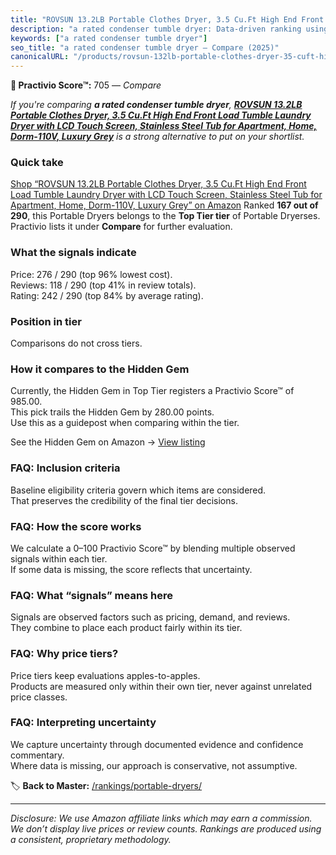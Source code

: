 ```yaml
---
title: "ROVSUN 13.2LB Portable Clothes Dryer, 3.5 Cu.Ft High End Front Load Tumble Laundry Dryer with LCD Touch Screen, Stainless Steel Tub for Apartment, Home, Dorm-110V, Luxury Grey"
description: "a rated condenser tumble dryer: Data-driven ranking using the Practivio Score™. Positioned by quality, value, demand, findability, momentum."
keywords: ["a rated condenser tumble dryer"]
seo_title: "a rated condenser tumble dryer — Compare (2025)"
canonicalURL: "/products/rovsun-132lb-portable-clothes-dryer-35-cuft-high-end-front-load-tumble-laundry-dryer-with-lcd-touch-screen-stainless-steel-tub-for-apartment-home-dorm-110v-luxury-grey-B0C4PRS41W/"
---
```


**🛒 Practivio Score™:** 705 — _Compare_


*If you're comparing **a rated condenser tumble dryer**, **[ROVSUN 13.2LB Portable Clothes Dryer, 3.5 Cu.Ft High End Front Load Tumble Laundry Dryer with LCD Touch Screen, Stainless Steel Tub for Apartment, Home, Dorm-110V, Luxury Grey](https://www.amazon.com/dp/B0C4PRS41W?tag=practivio-20)** is a strong alternative to put on your shortlist.*
### Quick take
[Shop “ROVSUN 13.2LB Portable Clothes Dryer, 3.5 Cu.Ft High End Front Load Tumble Laundry Dryer with LCD Touch Screen, Stainless Steel Tub for Apartment, Home, Dorm-110V, Luxury Grey” on Amazon](https://www.amazon.com/dp/B0C4PRS41W?tag=practivio-20)
Ranked **167 out of 290**, this Portable Dryers belongs to the **Top Tier tier** of Portable Dryerses.  
Practivio lists it under **Compare** for further evaluation.

### What the signals indicate
Price: 276 / 290 (top 96% lowest cost).  
Reviews: 118 / 290 (top 41% in review totals).  
Rating: 242 / 290 (top 84% by average rating).  

### Position in tier
Comparisons do not cross tiers.

### How it compares to the Hidden Gem
Currently, the Hidden Gem in Top Tier registers a Practivio Score™ of 985.00.  
This pick trails the Hidden Gem by 280.00 points.  
Use this as a guidepost when comparing within the tier.  

See the Hidden Gem on Amazon → [View listing](https://www.amazon.com/dp/B0799Q45TT?tag=practivio-20)

### FAQ: Inclusion criteria
Baseline eligibility criteria govern which items are considered.  
That preserves the credibility of the final tier decisions.

### FAQ: How the score works
We calculate a 0–100 Practivio Score™ by blending multiple observed signals within each tier.  
If some data is missing, the score reflects that uncertainty.

### FAQ: What “signals” means here
Signals are observed factors such as pricing, demand, and reviews.  
They combine to place each product fairly within its tier.

### FAQ: Why price tiers?
Price tiers keep evaluations apples-to-apples.  
Products are measured only within their own tier, never against unrelated price classes.

### FAQ: Interpreting uncertainty
We capture uncertainty through documented evidence and confidence commentary.  
Where data is missing, our approach is conservative, not assumptive.

<!-- Missing template for Compare/CompareWithinPriceClass -->


🏷️ **Back to Master:** [/rankings/portable-dryers/](/rankings/portable-dryers/)

---
_Disclosure: We use Amazon affiliate links which may earn a commission. We don’t display live prices or review counts. Rankings are produced using a consistent, proprietary methodology._
